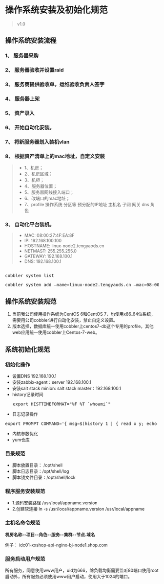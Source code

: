 # 操作系统安装及初始化规范
   
> v1.0


## 操作系统安装流程
### 1、	服务器采购
### 2、	服务器验收并设置raid
### 3、	服务商提供验收单，运维验收负责人签字
### 4、	服务器上架
### 5、	资产录入
### 6、	开始自动化安装。
### 7、	将新服务器划入装机vlan
### 8、	根据资产清单上的mac地址，自定义安装
> * 1、机房；
> * 2、机房区域；
> * 3、机柜；
> * 4、服务器位置；
> * 5、服务器网线接入端口；
> * 6、改端口的mac地址；
> * 7、profile 操作系统 分区等 预分配的IP地址 主机名 子网 网关 dns 角色
### 3、	自动化平台装机。
> - MAC:	08:00:27:4F:EA:8F
> - IP:		192.168.100.100	
> - HOSTNAME:	linux-node2.tengyaods.cn 
> - NETMAST:	255.255.255.0 
> - GATEWAY:	192.168.100.1
> - DNS:		192.168.100.1

<pre> 
cobbler system list
</pre>
<pre>
cobbler system add –name=linux-node2.tengyaods.cn –mac=08:00:27:4F:EA:8F –proifle=CentOS7-x86_64 –ip-address=192.168.100.100 –subnet=255.255.255.0 –gateway=192.168.100.1 –interface=eth0 –static=1 –hostname=linux-node2.tengyaods.cn –name-servers”192.168.100.1” –kictstart=/var/lib/cobbler/kictstarts/CentOS7-x86_64.cfg
</pre>

## 操作系统安装规范

   1. 当前我公司使用操作系统为CentOS 6和CentOS 7，均使用x86_64位系统，需要用公司cobbler进行自动化安装，禁止自定义设置。
   2. 版本选择，数据库统一使用cobbler上centos7-db这个专用的profile，其他web应用统一使用cobbler上Centos-7-web。


## 系统初始化规范
### 初始化操作
* 设置DNS 192.168.100.1
* 安装zabbix-agent：server 192.168.100.1
* 安装salt stack minion: salt stack master：192.168.100.1
* history记录时间
<pre>
   export HISTTIMEFORMAT="%F %T `whoami`"
</pre>
* 日志记录操作
<pre>
export PROMPT_COMMAND='{ msg=$(history 1 | { read x y; echo $y; });logger "[euid=$(whoami)]":$(who am i):[`pwd`]"$msg"; }'
</pre>
* 内核参数优化
* yum仓库



### 目录规范
* 脚本放置目录： /opt/shell
* 脚本日志目录：/opt/shell/log
* 脚本锁文件目录：/opt/shell/lock

### 程序服务安装规范

* 1.源码安装路径 /usr/local/appname.version	
* 2.创建软连接 ln -s /usr/local/appname.version /usr/local/appname

### 主机名命令规范
  **机房名称--项目--角色--服务--集群--节点.域名**

例子：
	idc01-xxshop-api-nginx-bj-node1.shop.com

### 服务启动用户规范

所有服务，同意使用www用户，uid为666，除负载均衡需要监听80端口使用root启动外，所有服务必须使用www用户启动，使用大于1024的端口。

